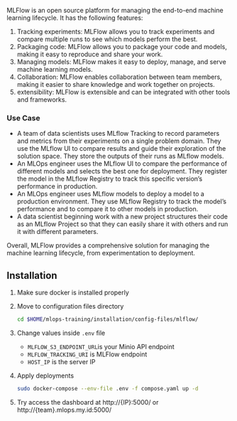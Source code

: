 MLFlow is an open source platform for managing the end-to-end machine learning lifecycle. It has the following features:

1. Tracking experiments: MLFlow allows you to track experiments and compare multiple runs to see which models perform the best.
2. Packaging code: MLFlow allows you to package your code and models, making it easy to reproduce and share your work.
3. Managing models: MLFlow makes it easy to deploy, manage, and serve machine learning models.
4. Collaboration: MLFlow enables collaboration between team members, making it easier to share knowledge and work together on projects.
5. extensibility: MLFlow is extensible and can be integrated with other tools and frameworks.

### Use Case
- A team of data scientists uses MLflow Tracking to record parameters and metrics from their experiments on a single problem domain. They use the MLflow UI to compare results and guide their exploration of the solution space. They store the outputs of their runs as MLflow models.
- An MLOps engineer uses the MLflow UI to compare the performance of different models and selects the best one for deployment. They register the model in the MLflow Registry to track this specific version’s performance in production.
- An MLOps engineer uses MLflow models to deploy a model to a production environment. They use MLflow Registry to track the model’s performance and to compare it to other models in production.
- A data scientist beginning work with a new project structures their code as an MLflow Project so that they can easily share it with others and run it with different parameters.

Overall, MLFlow provides a comprehensive solution for managing the machine learning lifecycle, from experimentation to deployment.
## Installation

1. Make sure docker is installed properly

2. Move to configuration files directory

    ```bash
    cd $HOME/mlops-training/installation/config-files/mlflow/
    ```

3. Change values inside `.env` file
    - `MLFLOW_S3_ENDPOINT_URL`is your Minio API endpoint 
    - `MLFLOW_TRACKING_URI` is MLFlow endpoint
    - `HOST_IP` is the server IP

4. Apply deployments

    ```bash
    sudo docker-compose --env-file .env -f compose.yaml up -d
    ```

5. Try access the dashboard at http://{IP}:5000/ or http://{team}.mlops.my.id:5000/
